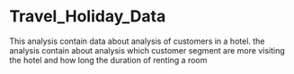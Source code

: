 # Travel_Holiday_Data
This analysis contain data about analysis of customers in a hotel. the analysis contain about analysis which customer segment are more visiting the hotel and how long the duration of renting a room

